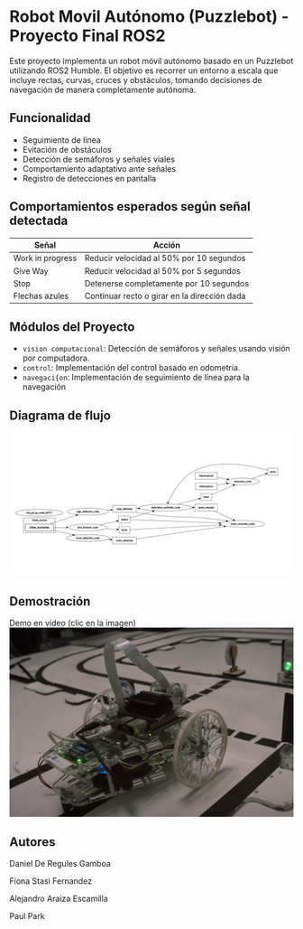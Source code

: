 # Robot Movil Autónomo (Puzzlebot) - Proyecto Final ROS2

Este proyecto implementa un robot móvil autónomo basado en un Puzzlebot utilizando ROS2 Humble. El objetivo es recorrer un entorno a escala que incluye rectas, curvas, cruces y obstáculos, tomando decisiones de navegación de manera completamente autónoma.

## Funcionalidad

- Seguimiento de línea
- Evitación de obstáculos
- Detección de semáforos y señales viales
- Comportamiento adaptativo ante señales
- Registro de detecciones en pantalla

## Comportamientos esperados según señal detectada

| Señal             | Acción                                      |
|-------------------|---------------------------------------------|
| Work in progress  | Reducir velocidad al 50% por 10 segundos    |
| Give Way          | Reducir velocidad al 50% por 5 segundos     |
| Stop              | Detenerse completamente por 10 segundos     |
| Flechas azules    | Continuar recto o girar en la dirección dada|

## Módulos del Proyecto

- `vision computacional`: Detección de semáforos y señales usando visión por computadora.
- `control`: Implementación del control basado en odometría.
- `navegaci{on`: Implementación de seguimiento de línea para la navegación

## Diagrama de flujo
![Diagrama de nodos](rqt_graph.jpeg)

## Demostración
Demo en video (clic en la imagen) 
[![Video](demo_preview.png)](https://www.youtube.com/watch?v=YKtL7-yI7R0)

## Autores

Daniel De Regules Gamboa

Fiona Stasi Fernandez

Alejandro Araiza Escamilla

Paul Park
